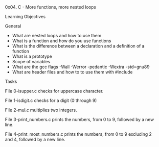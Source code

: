 0x04. C - More functions, more nested loops

Learning Objectives

General
- What are nested loops and how to use them
- What is a function and how do you use functions
- What is the difference between a declaration and a definition of a function
- What is a prototype
- Scope of variables
- What are the gcc flags -Wall -Werror -pedantic -Wextra -std=gnu89
- What are header files and how to to use them with #include




Tasks

File 0-isupper.c  checks for uppercase character.

File  1-isdigit.c  checks for a digit (0 through 9)

File 2-mul.c multiplies two integers.

File 3-print_numbers.c  prints the numbers, from 0 to 9, followed by a new line.

File 4-print_most_numbers.c prints the numbers, from 0 to 9 excluding 2 and 4, followed by a new line.
